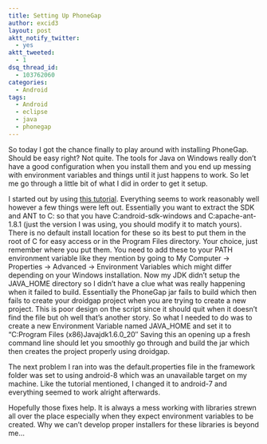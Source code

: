 ```yaml
---
title: Setting Up PhoneGap
author: excid3
layout: post
aktt_notify_twitter:
  - yes
aktt_tweeted:
  - 1
dsq_thread_id:
  - 103762060
categories:
  - Android
tags:
  - Android
  - eclipse
  - java
  - phonegap
---
```

So today I got the chance finally to play around with installing PhoneGap. Should be easy right? Not quite. The tools for Java on Windows really don’t have a good configuration when you install them and you end up messing with environment variables and things until it just happens to work. So let me go through a little bit of what I did in order to get it setup.

I started out by using [this tutorial][1]. Everything seems to work reasonably well however a few things were left out. Essentially you want to extract the SDK and ANT to C: so that you have C:android-sdk-windows and C:apache-ant-1.8.1 (just the version I was using, you should modify it to match yours). There is no default install location for these so its best to put them in the root of C for easy access or in the Program Files directory. Your choice, just remember where you put them. You need to add these to your PATH environment variable like they mention by going to My Computer -> Properties -> Advanced -> Environment Variables which might differ depending on your Windows installation. Now my JDK didn’t setup the JAVA_HOME directory so I didn’t have a clue what was really happening when it failed to build. Essentially the PhoneGap jar fails to build which then fails to create your droidgap project when you are trying to create a new project. This is poor design on the script since it should quit when it doesn’t find the file but oh well that’s another story. So what I needed to do was to create a new Environment Variable named JAVA_HOME and set it to “C:Program Files (x86)Javajdk1.6.0_20″ Saving this an opening up a fresh command line should let you smoothly go through and build the jar which then creates the project properly using droidgap.

The next problem I ran into was the default.properties file in the framework folder was set to using android-8 which was an unavailable target on my machine. Like the tutorial mentioned, I changed it to android-7 and everything seemed to work alright afterwards.

Hopefully those fixes help. It is always a mess working with libraries strewn all over the place especially when they expect environment variables to be created. Why we can’t develop proper installers for these libraries is beyond me…

   [1]: http://phonegap.pbworks.com/Getting-started-with-Android-PhoneGap-in-Eclipse
